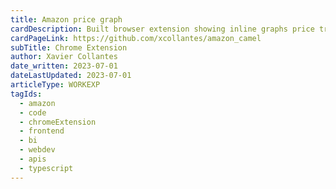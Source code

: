 ```yaml
---
title: Amazon price graph
cardDescription: Built browser extension showing inline graphs price trends on Amazon products.
cardPageLink: https://github.com/xcollantes/amazon_camel
subTitle: Chrome Extension
author: Xavier Collantes
date_written: 2023-07-01
dateLastUpdated: 2023-07-01
articleType: WORKEXP
tagIds:
  - amazon
  - code
  - chromeExtension
  - frontend
  - bi
  - webdev
  - apis
  - typescript
---
```

